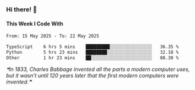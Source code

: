 ### Hi there! 👋

#### This Week I Code With
<!--START_SECTION:waka-->

```txt
From: 15 May 2025 - To: 22 May 2025

TypeScript    6 hrs 5 mins    █████████░░░░░░░░░░░░░░░░   36.35 %
Python        5 hrs 23 mins   ████████░░░░░░░░░░░░░░░░░   32.18 %
Other         1 hr 23 mins    ██░░░░░░░░░░░░░░░░░░░░░░░   08.30 %
```

<!--END_SECTION:waka-->

<!--STARTS_HERE_QUOTE_README-->
<i>❝In 1833, Charles Babbage invented all the parts a modern computer uses, but it wasn’t until 120 years later that the first modern computers were invented.❞</i>
<!--ENDS_HERE_QUOTE_README-->
